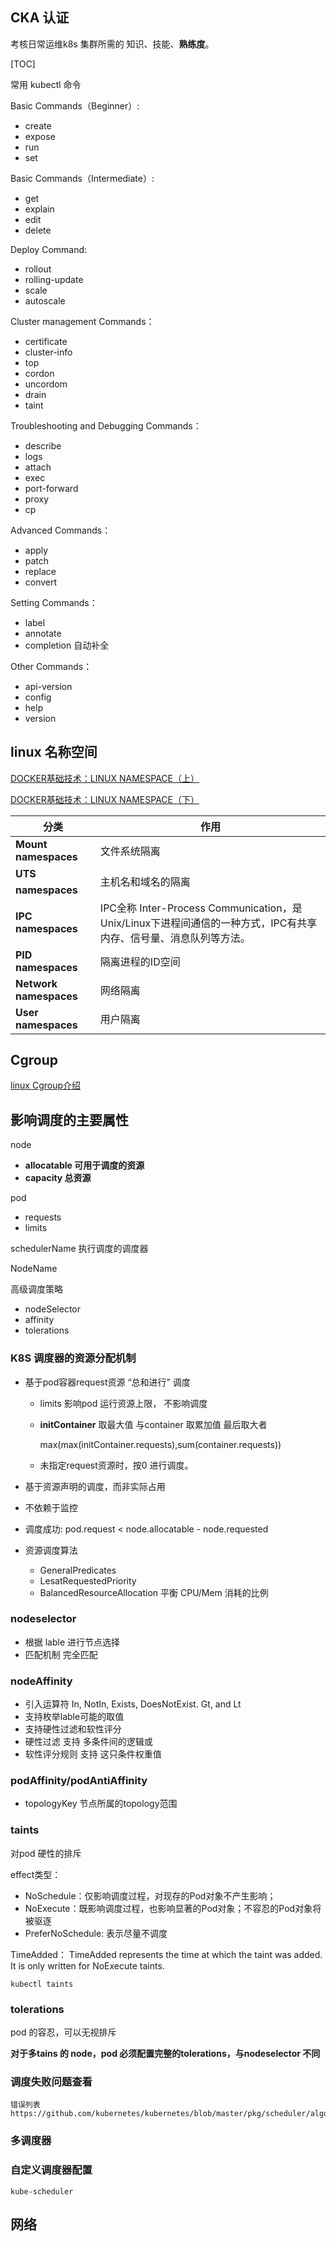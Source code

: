 ## CKA 认证

考核日常运维k8s 集群所需的 知识、技能、**熟练度**。

[TOC]



常用 kubectl 命令

Basic Commands（Beginner）:

- create
- expose
- run
- set

Basic Commands（Intermediate）:

-  get
- explain
- edit
- delete

Deploy Command:

- rollout
- rolling-update
- scale
- autoscale

Cluster management Commands：

- certificate
- cluster-info
- top
- cordon
- uncordom
- drain
- taint

Troubleshooting and Debugging Commands：

- describe 
- logs
- attach
- exec
- port-forward
- proxy
- cp

Advanced Commands：

- apply
- patch
- replace
- convert

Setting Commands：

- label
- annotate
- completion    自动补全

Other Commands：

- api-version
- config
- help
- version

## linux 名称空间

[DOCKER基础技术：LINUX NAMESPACE（上）](<https://coolshell.cn/articles/17010.html>)

[DOCKER基础技术：LINUX NAMESPACE（下）](<https://coolshell.cn/articles/17029.html>)

| 分类                   | 作用                                                         |
| ---------------------- | ------------------------------------------------------------ |
| **Mount namespaces**   | 文件系统隔离                                                 |
| **UTS namespaces**     | 主机名和域名的隔离                                           |
| **IPC namespaces**     | IPC全称 Inter-Process Communication，是Unix/Linux下进程间通信的一种方式，IPC有共享内存、信号量、消息队列等方法。 |
| **PID namespaces**     | 隔离进程的ID空间                                             |
| **Network namespaces** | 网络隔离                                                     |
| **User namespaces**    | 用户隔离                                                     |

## Cgroup

[linux  Cgroup介绍](https://www.cnblogs.com/zhengran/p/4436591.html)

##  影响调度的主要属性

node

- **allocatable  可用于调度的资源**
- **capacity  总资源**

pod

- requests
- limits

schedulerName  执行调度的调度器

NodeName

高级调度策略

- nodeSelector
- affinity
- tolerations

### K8S 调度器的资源分配机制

- 基于pod容器request资源 “总和进行” 调度

  - limits 影响pod 运行资源上限， 不影响调度

  - **initContainer** 取最大值 与container 取累加值 最后取大者

    max(max(initContainer.requests),sum(container.requests))

  - 未指定request资源时，按0 进行调度。

-  基于资源声明的调度，而非实际占用

  - 不依赖于监控
  - 调度成功: pod.request < node.allocatable - node.requested

- 资源调度算法

  - GeneralPredicates
  - LesatRequestedPriority
  - BalancedResourceAllocation 平衡 CPU/Mem 消耗的比例

### nodeselector

- 根据 lable 进行节点选择
- 匹配机制 完全匹配

### nodeAffinity

- 引入运算符 In, NotIn, Exists, DoesNotExist. Gt, and Lt
- 支持枚举lable可能的取值
- 支持硬性过滤和软性评分
- 硬性过滤 支持 多条件间的逻辑或
- 软性评分规则 支持 这只条件权重值

### podAffinity/podAntiAffinity

- topologyKey 节点所属的topology范围



### taints

对pod 硬性的排斥

effect类型：

- NoSchedule：仅影响调度过程，对现存的Pod对象不产生影响；
- NoExecute：既影响调度过程，也影响显著的Pod对象；不容忍的Pod对象将被驱逐
- PreferNoSchedule: 表示尽量不调度

TimeAdded： TimeAdded represents the time at which the taint was added. It is only  written for NoExecute taints.

```
kubectl taints
```

### tolerations

pod 的容忍，可以无视排斥

**对于多tains 的 node，pod 必须配置完整的tolerations，与nodeselector 不同**



### 调度失败问题查看

```
错误列表
https://github.com/kubernetes/kubernetes/blob/master/pkg/scheduler/algorithm/predicates/error.go
```



### 多调度器

### 自定义调度器配置

```
kube-scheduler
```



## 网络